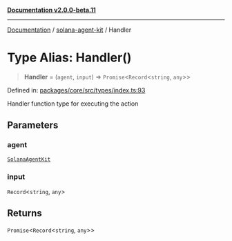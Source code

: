 [**Documentation v2.0.0-beta.11**](../../README.md)

***

[Documentation](../../README.md) / [solana-agent-kit](../README.md) / Handler

# Type Alias: Handler()

> **Handler** = (`agent`, `input`) => `Promise`\<`Record`\<`string`, `any`\>\>

Defined in: [packages/core/src/types/index.ts:93](https://github.com/scriptscrypt/solana-agent-kit/blob/8d48a57968ef71c6851a44a8efa685e80e815610/packages/core/src/types/index.ts#L93)

Handler function type for executing the action

## Parameters

### agent

[`SolanaAgentKit`](../classes/SolanaAgentKit.md)

### input

`Record`\<`string`, `any`\>

## Returns

`Promise`\<`Record`\<`string`, `any`\>\>
